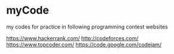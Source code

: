 myCode
======

my codes for practice in following programming contest websites

https://www.hackerrank.com/
http://codeforces.com/
https://www.topcoder.com/
https://code.google.com/codejam/
